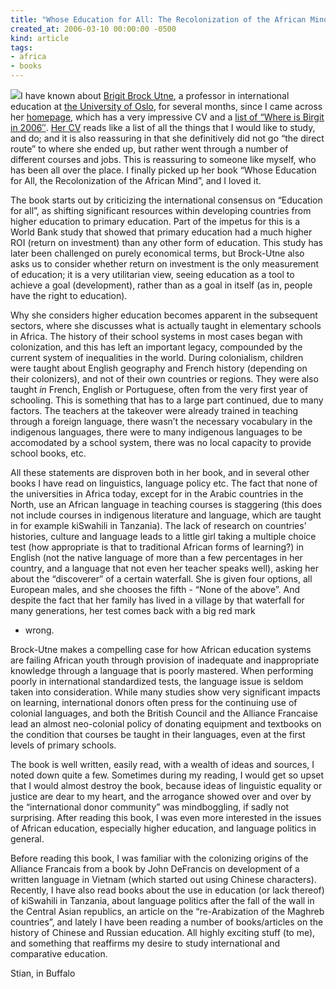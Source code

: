 ```yaml
---
title: "Whose Education for All: The Recolonization of the African Mind"
created_at: 2006-03-10 00:00:00 -0500
kind: article
tags:
- africa
- books
---
```


![](http://images.addall.com/Images/SHOW/0815334788.jpg)I have known
about [Brigit Brock Utne](http://folk.uio.no/bbrock), a professor in
international education at [the University of Oslo](http://www.uio.no),
for several months, since I came across her
[homepage](http://folk.uio.no/bbrock), which has a very impressive CV
and a [list of “Where is Birgit in
2006″](http://folk.uio.no/bbrock/2006.html). [Her
CV](http://folk.uio.no/bbrock/CV.html) reads like a list of all the
things that I would like to study, and do; and it is also reassuring in
that she definitively did not go “the direct route” to where she ended
up, but rather went through a number of different courses and jobs. This
is reassuring to someone like myself, who has been all over the place. I
finally picked up her book “Whose Education for All, the Recolonization
of the African Mind”, and I loved it.

The book starts out by criticizing the international consensus on
“Education for all”, as shifting significant resources within developing
countries from higher education to primary education. Part of the
impetus for this is a World Bank study that showed that primary
education had a much higher ROI (return on investment) than any other
form of education. This study has later been challenged on purely
economical terms, but Brock-Utne also asks us to consider whether return
on investment is the only measurement of education; it is a very
utilitarian view, seeing education as a tool to achieve a goal
(development), rather than as a goal in itself (as in, people have the
right to education).

Why she considers higher education becomes apparent in the subsequent
sectors, where she discusses what is actually taught in elementary
schools in Africa. The history of their school systems in most cases
began with colonization, and this has left an important legacy,
compounded by the current system of inequalities in the world. During
colonialism, children were taught about English geography and French
history (depending on their colonizers), and not of their own countries
or regions. They were also taught *in* French, English or Portuguese,
often from the very first year of schooling. This is something that has
to a large part continued, due to many factors. The teachers at the
takeover were already trained in teaching through a foreign language,
there wasn’t the necessary vocabulary in the indigenous languages, there
were to many indigenous languages to be accomodated by a school system,
there was no local capacity to provide school books, etc.

All these statements are disproven both in her book, and in several
other books I have read on linguistics, language policy etc. The fact
that none of the universities in Africa today, except for in the Arabic
countries in the North, use an African language in teaching courses is
staggering (this does not include courses in indigenous literature and
language, which are taught in for example kiSwahili in Tanzania). The
lack of research on countries’ histories, culture and language leads to
a little girl taking a multiple choice test (how appropriate is that to
traditional African forms of learning?) in English (not the native
language of more than a few percentages in her country, and a language
that not even her teacher speaks well), asking her about the
“discoverer” of a certain waterfall. She is given four options, all
European males, and she chooses the fifth - “None of the above”. And
despite the fact that her family has lived in a village by that
waterfall for many generations, her test comes back with a big red mark
- wrong.

Brock-Utne makes a compelling case for how African education systems are
failing African youth through provision of inadequate and inappropriate
knowledge through a language that is poorly mastered. When performing
poorly in international standardized tests, the language issue is seldom
taken into consideration. While many studies show very significant
impacts on learning, international donors often press for the continuing
use of colonial languages, and both the British Council and the Alliance
Francaise lead an almost neo-colonial policy of donating equipment and
textbooks on the condition that courses be taught in their languages,
even at the first levels of primary schools.

The book is well written, easily read, with a wealth of ideas and
sources, I noted down quite a few. Sometimes during my reading, I would
get so upset that I would almost destroy the book, because ideas of
linguistic equality or justice are dear to my heart, and the arrogance
showed over and over by the “international donor community” was
mindboggling, if sadly not surprising. After reading this book, I was
even more interested in the issues of African education, especially
higher education, and language politics in general.

Before reading this book, I was familiar with the colonizing origins of
the Alliance Francais from a book by John DeFrancis on development of a
written language in Vietnam (which started out using Chinese
characters). Recently, I have also read books about the use in education
(or lack thereof) of kiSwahili in Tanzania, about language politics
after the fall of the wall in the Central Asian republics, an article on
the “re-Arabization of the Maghreb countries”, and lately I have been
reading a number of books/articles on the history of Chinese and Russian
education. All highly exciting stuff (to me), and something that
reaffirms my desire to study international and comparative education.

Stian, in Buffalo
